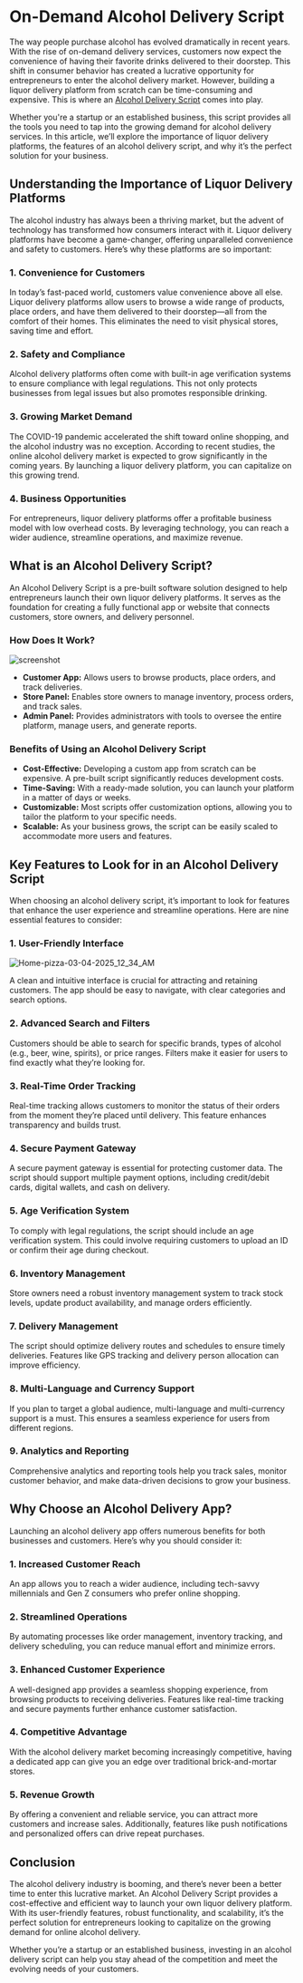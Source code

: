 # On-Demand Alcohol Delivery Script
The way people purchase alcohol has evolved dramatically in recent years. With the rise of on-demand delivery services, customers now expect the convenience of having their favorite drinks delivered to their doorstep. This shift in consumer behavior has created a lucrative opportunity for entrepreneurs to enter the alcohol delivery market. However, building a liquor delivery platform from scratch can be time-consuming and expensive. This is where an <a href="https://zipprr.com/alcohol-delivery-script/">Alcohol Delivery Script</a> comes into play.

Whether you're a startup or an established business, this script provides all the tools you need to tap into the growing demand for alcohol delivery services. In this article, we’ll explore the importance of liquor delivery platforms, the features of an alcohol delivery script, and why it’s the perfect solution for your business.
<h2><b>Understanding the Importance of Liquor Delivery Platforms</b></h2>
The alcohol industry has always been a thriving market, but the advent of technology has transformed how consumers interact with it. Liquor delivery platforms have become a game-changer, offering unparalleled convenience and safety to customers. Here’s why these platforms are so important:
<h3><b>1. Convenience for Customers</b></h3>
In today’s fast-paced world, customers value convenience above all else. Liquor delivery platforms allow users to browse a wide range of products, place orders, and have them delivered to their doorstep—all from the comfort of their homes. This eliminates the need to visit physical stores, saving time and effort.
<h3><b>2. Safety and Compliance</b></h3>
Alcohol delivery platforms often come with built-in age verification systems to ensure compliance with legal regulations. This not only protects businesses from legal issues but also promotes responsible drinking.
<h3><b>3. Growing Market Demand</b></h3>
The COVID-19 pandemic accelerated the shift toward online shopping, and the alcohol industry was no exception. According to recent studies, the online alcohol delivery market is expected to grow significantly in the coming years. By launching a liquor delivery platform, you can capitalize on this growing trend.
<h3><b>4. Business Opportunities</b></h3>
For entrepreneurs, liquor delivery platforms offer a profitable business model with low overhead costs. By leveraging technology, you can reach a wider audience, streamline operations, and maximize revenue.
<h2><b>What is an Alcohol Delivery Script?</b></h2>
An Alcohol Delivery Script is a pre-built software solution designed to help entrepreneurs launch their own liquor delivery platforms. It serves as the foundation for creating a fully functional app or website that connects customers, store owners, and delivery personnel.
<h3><b>How Does It Work?</b></h3>

![screenshot](https://github.com/user-attachments/assets/6e234e85-0dac-4d34-be45-e371351d7ac9)
<ul>
  <li>
    <strong>Customer App:</strong> Allows users to browse products, place orders, and track deliveries.
  </li>
  <li>
    <strong>Store Panel:</strong> Enables store owners to manage inventory, process orders, and track sales.
  </li>
  <li>
    <strong>Admin Panel:</strong> Provides administrators with tools to oversee the entire platform, manage users, and generate reports.
  </li>
</ul>
<h3><b>Benefits of Using an Alcohol Delivery Script</b></h3>
<ul>
  <li>
    <strong>Cost-Effective:</strong> Developing a custom app from scratch can be expensive. A pre-built script significantly reduces development costs.
  </li>
  <li>
    <strong>Time-Saving:</strong> With a ready-made solution, you can launch your platform in a matter of days or weeks.
  </li>
  <li>
    <strong>Customizable:</strong> Most scripts offer customization options, allowing you to tailor the platform to your specific needs.
  </li>
  <li>
    <strong>Scalable:</strong> As your business grows, the script can be easily scaled to accommodate more users and features.
  </li>
</ul>
<h2><b>Key Features to Look for in an Alcohol Delivery Script</b></h2>
When choosing an alcohol delivery script, it’s important to look for features that enhance the user experience and streamline operations. Here are nine essential features to consider:
<h3><b>1. User-Friendly Interface</b></h3>

![Home-pizza-03-04-2025_12_34_AM](https://github.com/user-attachments/assets/6cafa264-88e8-4dbd-93dd-5afad2905320)
<p>A clean and intuitive interface is crucial for attracting and retaining customers. The app should be easy to navigate, with clear categories and search options.</p>
<h3><b>2. Advanced Search and Filters</b></h3>
Customers should be able to search for specific brands, types of alcohol (e.g., beer, wine, spirits), or price ranges. Filters make it easier for users to find exactly what they’re looking for.
<h3><b>3. Real-Time Order Tracking</b></h3>
Real-time tracking allows customers to monitor the status of their orders from the moment they’re placed until delivery. This feature enhances transparency and builds trust.
<h3><b>4. Secure Payment Gateway</b></h3>
A secure payment gateway is essential for protecting customer data. The script should support multiple payment options, including credit/debit cards, digital wallets, and cash on delivery.
<h3><b>5. Age Verification System</b></h3>
To comply with legal regulations, the script should include an age verification system. This could involve requiring customers to upload an ID or confirm their age during checkout.
<h3><b>6. Inventory Management</b></h3>
Store owners need a robust inventory management system to track stock levels, update product availability, and manage orders efficiently.
<h3><b>7. Delivery Management</b></h3>
The script should optimize delivery routes and schedules to ensure timely deliveries. Features like GPS tracking and delivery person allocation can improve efficiency.
<h3><b>8. Multi-Language and Currency Support</b></h3>
If you plan to target a global audience, multi-language and multi-currency support is a must. This ensures a seamless experience for users from different regions.
<h3><b>9. Analytics and Reporting</b></h3>
Comprehensive analytics and reporting tools help you track sales, monitor customer behavior, and make data-driven decisions to grow your business.
<h2><b>Why Choose an Alcohol Delivery App?</b></h2>
Launching an alcohol delivery app offers numerous benefits for both businesses and customers. Here’s why you should consider it:
<h3><b>1. Increased Customer Reach</b></h3>
An app allows you to reach a wider audience, including tech-savvy millennials and Gen Z consumers who prefer online shopping.
<h3><b>2. Streamlined Operations</b></h3>
By automating processes like order management, inventory tracking, and delivery scheduling, you can reduce manual effort and minimize errors.
<h3><b>3. Enhanced Customer Experience</b></h3>
A well-designed app provides a seamless shopping experience, from browsing products to receiving deliveries. Features like real-time tracking and secure payments further enhance customer satisfaction.
<h3><b>4. Competitive Advantage</b></h3>
With the alcohol delivery market becoming increasingly competitive, having a dedicated app can give you an edge over traditional brick-and-mortar stores.
<h3><b>5. Revenue Growth</b></h3>
By offering a convenient and reliable service, you can attract more customers and increase sales. Additionally, features like push notifications and personalized offers can drive repeat purchases.

<h2><b>Conclusion</b></h2>
The alcohol delivery industry is booming, and there’s never been a better time to enter this lucrative market. An Alcohol Delivery Script provides a cost-effective and efficient way to launch your own liquor delivery platform. With its user-friendly features, robust functionality, and scalability, it’s the perfect solution for entrepreneurs looking to capitalize on the growing demand for online alcohol delivery.

Whether you’re a startup or an established business, investing in an alcohol delivery script can help you stay ahead of the competition and meet the evolving needs of your customers.

